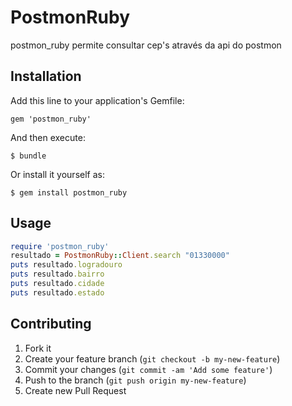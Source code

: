 # PostmonRuby

postmon_ruby permite consultar cep's através da api do postmon

## Installation

Add this line to your application's Gemfile:

    gem 'postmon_ruby'

And then execute:

    $ bundle

Or install it yourself as:

    $ gem install postmon_ruby

## Usage

```ruby
require 'postmon_ruby'
resultado = PostmonRuby::Client.search "01330000"
puts resultado.logradouro
puts resultado.bairro
puts resultado.cidade
puts resultado.estado
```

## Contributing

1. Fork it
2. Create your feature branch (`git checkout -b my-new-feature`)
3. Commit your changes (`git commit -am 'Add some feature'`)
4. Push to the branch (`git push origin my-new-feature`)
5. Create new Pull Request